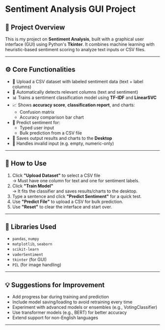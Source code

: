 # Sentiment Analysis GUI Project

## 📌 Project Overview
This is my project on **Sentiment Analysis**, built with a graphical user interface (GUI) using Python's **Tkinter**. It combines machine learning with heuristic-based sentiment scoring to analyze text inputs or CSV files.

---

## ⚙️ Core Functionalities
- 📁 Upload a CSV dataset with labeled sentiment data (text + label columns)
- 🧠 Automatically detects relevant columns (text and sentiment)
- 📊 Trains a sentiment classification model using **TF-IDF** and **LinearSVC**
- 📈 Shows **accuracy score**, **classification report**, and charts:
  - Confusion matrix
  - Accuracy comparison bar chart
- 🔎 Predict sentiment for:
  - Typed user input
  - Bulk prediction from a CSV file
- 💾 Saves output results and charts to the **Desktop**
- 🧹 Handles invalid input (e.g. empty, numeric-only)

---

## 🚀 How to Use
1. Click **"Upload Dataset"** to select a CSV file  
   → Must have one column for text and one for sentiment labels.
2. Click **"Train Model"**  
   → It fits the classifier and saves results/charts to the desktop.
3. Type a sentence and click **"Predict Sentiment"** for a quick test.
4. Use **"Predict File"** to upload a CSV for bulk prediction.
5. Use **"Reset"** to clear the interface and start over.

---

## 🧪 Libraries Used
- `pandas`, `numpy`
- `matplotlib`, `seaborn`
- `scikit-learn`
- `vaderSentiment`
- `tkinter` (for GUI)
- `PIL` (for image handling)

---

## 💡 Suggestions for Improvement
- Add progress bar during training and prediction
- Include model saving/loading to avoid retraining every time
- Experiment with advanced models or ensembles (e.g., VotingClassifier)
- Use transformer models (e.g., BERT) for better accuracy
- Extend support for non-English languages

---
